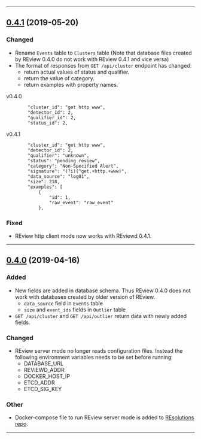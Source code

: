 <hr>

## [0.4.1](https://gitlab.com/resolutions/review/tree/0.4.1) (2019-05-20) 

### Changed
- Rename `Events` table to `Clusters` table (Note that database files created by REview 0.4.0 do not work with REview 0.4.1 and vice versa)
- The format of responses from `GET /api/cluster` endpoint has changed:
    - return actual values of status and qualifier.
    - return the value of category.
    - return examples with property names.

v0.4.0
```
        "cluster_id": "get http www",
        "detector_id": 2,
        "qualifier_id": 2,
        "status_id": 2,
```

v0.4.1
```
        "cluster_id": "get http www",
        "detector_id": 2,
        "qualifier": "unknown",
        "status": "pending review",
        "category": "Non-Specified Alert",
        "signature": "(?i)(^get.+http.+www)",
        "data_source": "log01",
        "size": 218,
        "examples": [
            {
                "id": 1,
                "raw_event": "raw_event"
            },
```
### Fixed
- REview http client mode now works with REviewd 0.4.1.

<hr>


## [0.4.0](https://gitlab.com/resolutions/review/tree/0.4.0) (2019-04-16)

### Added
- New fields are added in database schema. Thus REview 0.4.0 does not work with databases created by older version of REview.
    - `data_source` field in `Events` table
    - `size` and `event_ids` fields in `Outlier` table
- `GET /api/cluster` and `GET /api/outlier` return data with newly added fields.

### Changed

- REview server mode no longer reads configuration files. Instead the following environment variables needs to be set before running:
    - DATABASE_URL
    - REVIEWD_ADDR
    - DOCKER_HOST_IP
    - ETCD_ADDR
    - ETCD_SIG_KEY

### Other
- Docker-compose file to run REview server mode is added to [REsolutions repo](https://gitlab.com/resolutions/resolutions/tree/master/docker/reviewd).

<hr>
